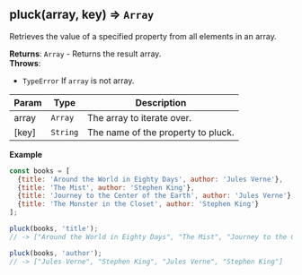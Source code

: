 <a name="pluck"></a>

## pluck(array, key) ⇒ <code>Array</code>
Retrieves the value of a specified property from all elements in an array.

**Returns**: <code>Array</code> - Returns the result array.  
**Throws**:

- <code>TypeError</code> If `array` is not array.


| Param | Type | Description |
| --- | --- | --- |
| array | <code>Array</code> | The array to iterate over. |
| [key] | <code>String</code> | The name of the property to pluck. |

**Example**  
```js
const books = [
  {title: 'Around the World in Eighty Days', author: 'Jules Verne'},
  {title: 'The Mist', author: 'Stephen King'},
  {title: 'Journey to the Center of the Earth', author: 'Jules Verne'},
  {title: 'The Monster in the Closet', author: 'Stephen King'}
];

pluck(books, 'title');
// -> ["Around the World in Eighty Days", "The Mist", "Journey to the Center of the Earth", "The Monster in the Closet"]

pluck(books, 'author');
// -> ["Jules Verne", "Stephen King", "Jules Verne", "Stephen King"]
```
